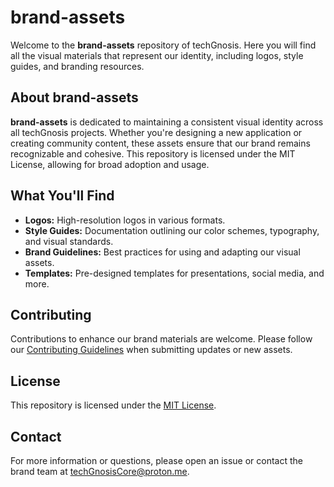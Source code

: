 # brand-assets

Welcome to the **brand-assets** repository of techGnosis. Here you will find all the visual materials that represent our identity, including logos, style guides, and branding resources.

## About brand-assets

**brand-assets** is dedicated to maintaining a consistent visual identity across all techGnosis projects. Whether you're designing a new application or creating community content, these assets ensure that our brand remains recognizable and cohesive. This repository is licensed under the MIT License, allowing for broad adoption and usage.

## What You'll Find

- **Logos:** High-resolution logos in various formats.
- **Style Guides:** Documentation outlining our color schemes, typography, and visual standards.
- **Brand Guidelines:** Best practices for using and adapting our visual assets.
- **Templates:** Pre-designed templates for presentations, social media, and more.

## Contributing

Contributions to enhance our brand materials are welcome. Please follow our [Contributing Guidelines](CONTRIBUTING.md) when submitting updates or new assets.

## License

This repository is licensed under the [MIT License](https://opensource.org/licenses/MIT).

## Contact

For more information or questions, please open an issue or contact the brand team at [techGnosisCore@proton.me](mailto:techGnosisCore@proton.me).
